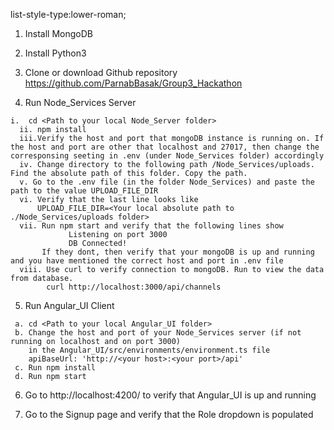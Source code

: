 list-style-type:lower-roman;

1. Install MongoDB
  

2. Install Python3
    

3. Clone or download Github repository https://github.com/ParnabBasak/Group3_Hackathon

4. Run Node_Services Server
  ```
  i.  cd <Path to your local Node_Server folder>
    ii. npm install
    iii.Verify the host and port that mongoDB instance is running on. If the host and port are other that localhost and 27017, then change the corresponsing seeting in .env (under Node_Services folder) accordingly
    iv. Change directory to the following path /Node_Services/uploads. Find the absolute path of this folder. Copy the path.
    v. Go to the .env file (in the folder Node_Services) and paste the path to the value UPLOAD_FILE_DIR
    vi. Verify that the last line looks like
        UPLOAD_FILE_DIR=<Your local absolute path to ./Node_Services/uploads folder>  
    vii. Run npm start and verify that the following lines show 
               Listening on port 3000
               DB Connected!
         If they dont, then verify that your mongoDB is up and running and you have mentioned the correct host and port in .env file
    viii. Use curl to verify connection to mongoDB. Run to view the data from database.
          curl http://localhost:3000/api/channels
  ```
   
5. Run Angular_UI Client
  ```
   a. cd <Path to your local Angular_UI folder>
   b. Change the host and port of your Node_Services server (if not running on localhost and on port 3000) 
      in the Angular_UI/src/environments/environment.ts file 
      apiBaseUrl: 'http://<your host>:<your port>/api' 
   c. Run npm install
   d. Run npm start
   ```
   
6. Go to http://localhost:4200/ to verify that Angular_UI is up and running
  

7. Go to the Signup page and verify that the Role dropdown is populated
           
          

